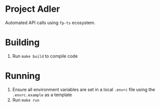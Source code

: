 # Project Adler

Automated API calls using `fp-ts` ecosystem.

# Building

1. Run `make build` to compile code

# Running

1. Ensure all environment variables are set in a local `.envrc` file using the `.envrc.example` as a template
2. Run `make run`

